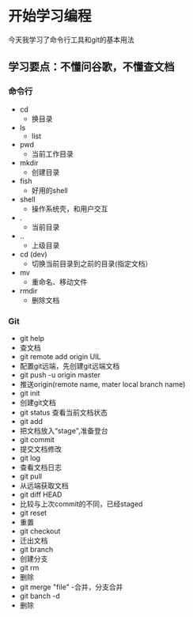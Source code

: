 # 开始学习编程

今天我学习了命令行工具和git的基本用法

## 学习要点：不懂问谷歌，不懂查文档

### 命令行

- cd
  - 换目录
- ls
  - list
- pwd
  - 当前工作目录 
- mkdir
  - 创建目录
- fish
  - 好用的shell
- shell
  - 操作系统壳，和用户交互
- .
  - 当前目录
- ..
  - 上级目录
- cd (dev)
  - 切换当前目录到之前的目录(指定文档）
- mv
  - 重命名、移动文件
- rmdir 
  - 删除文档  


### Git

- git help 
 - 查文档
- git remote add origin UIL
 - 配置git远端，先创建git远端文档
- git push -u origin master 
 - 推送origin(remote name, mater local branch name)
- git init
 - 创建git文档
- git status
   查看当前文档状态
- git add
 - 把文档放入“stage",准备登台
- git commit
 - 提交文档修改
- git log
 - 查看文档日志
- git pull
 - 从远端获取文档 
- git diff HEAD
 - 比较与上次commit的不同，已经staged
- git reset
 - 重置
- git checkout
 - 迁出文档
- git branch
 - 创建分支 
- git rm
 - 删除
- git merge "file"
 -合并，分支合并
- git banch -d
 - 删除 
 













